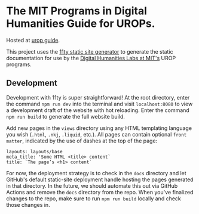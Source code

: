 # The MIT Programs in Digital Humanities Guide for UROPs.

Hosted at [urop guide](https://urop.dhmit.xyz).

This project uses the [11ty static site generator](https://www.11ty.dev/) to generate the static documentation for use by the [Digital Humanities Labs at MIT's](https://digitalhumanities.mit.edu/) UROP programs.

## Development
Development with 11ty is super straightforward! At the root directory, enter the command `npm run dev` into the terminal and visit `localhost:8080` to view a development draft of the website with hot reloading. Enter the command `npm run build` to generate the full website build.

Add new pages in the `views` directory using any HTML templating language you wish (`.html`, `.nkj`, `.liquid`, etc.). All pages can contain optional `front matter`, indicated by the use of dashes at the top of the page:

```
layouts: layouts/base
meta_title: 'Some HTML <title> content`
title: `The page’s <h1> content`
```

For now, the deployment strategy is to check in the `docs` directory and let GitHub's default static-site deployment handle hosting the pages generated in that directory. In the future, we should automate this out via GitHub Actions and remove the `docs` directory from the repo. When you've finalized changes to the repo, make sure to run `npm run build` locally and check those changes in.